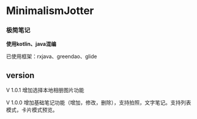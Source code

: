 # MinimalismJotter
### 极简笔记

**使用kotlin、java混编**

已使用框架：rxjava、greendao、glide

## version

V 1.0.1 增加选择本地相册图片功能

V 1.0.0 增加基础笔记功能（增加，修改，删除），支持拍照，文字笔记。支持列表模式，卡片模式预览。
